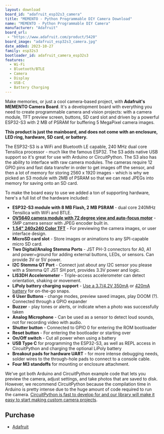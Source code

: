 ```yaml
---
layout: download
board_id: "adafruit_esp32s3_camera"
title: "MEMENTO - Python Programmable DIY Camera Download"
name: "MEMENTO - Python Programmable DIY Camera"
manufacturer: "Adafruit"
board_url:
 - "https://www.adafruit.com/product/5420"
board_image: "adafruit_esp32s3_camera.jpg"
date_added: 2023-10-27
family: esp32s3
bootloader_id: adafruit_camera_esp32s3
features:
  - Wi-Fi
  - Bluetooth/BTLE
  - Camera
  - Display
  - USB-C
  - Battery Charging
---
```


Make memories, or just a cool camera-based project, with **Adafruit's MEMENTO Camera Board**. It's a development board with everything you need to create programmable camera and vision projects: with a camera module, TFT preview screen, buttons, SD card slot and driven by a powerful ESP32-S3 with 2 MB of PSRAM for buffering 5 MegaPixel camera images.

**This product is just the mainboard, and does not come with an enclosure, LED ring, hardware, SD card, or battery.**

The ESP32-S3 is a WiFi and Bluetooth LE capable, 240 MHz dual core Tensilica processor - much like the famous ESP32. The S3 adds native USB support so it's great for use with Arduino or CircuitPython. The S3 also has the ability to interface with raw camera modules. The cameras require 12 GPIO pins and fast data transfer in order to get images off the sensor, and then a lot of memory for storing 2560 x 1920 images - which is why we picked an S3 module with 2MB of PSRAM so that we can read JPEGs into memory for saving onto an SD card.

To make the board easy to use we added a ton of supporting hardware, here's a full list of the hardware included:

- **ESP32-S3 module with 8 MB Flash, 2 MB PSRAM** - dual core 240MHz Tensilica with WiFi and BTLE.
- [**OV5640 camera module with 72 degree view and auto-focus motor**](https://www.adafruit.com/product/5840) - 5MP camera sensor with JPEG encoder built in.
- [**1.54" 240x240 Color TFT**](https://www.adafruit.com/product/4421) - For previewing the camera images, or user interface design.
- **MicroSD card slot** - Store images or animations to any SPI-capable micro SD card.
- **Two Digital/Analog Stemma Ports** - JST PH-3 connectors for A0, A1 and power+ground for adding external buttons, LEDs, or sensors. Can provide 3V or 5V power.
- **I2C Stemma QT Port** - Connect just about any I2C sensor you please with a Stemma QT JST SH port, provides 3.3V power and logic.
- **LIS3DH Accelerometer** - Triple-access accelerometer can detect orientation, shaking or movement.
- **LiPoly battery charging support** - [Use a 3.7/4.2V 350mA](https://www.adafruit.com/product/4237) or [420mA battery](https://www.adafruit.com/product/4236) for on-the-go snaps.
- **6 User Buttons** - change modes, preview saved images, play DOOM (?). Connected through a GPIO expander
- **Buzzer** - play tones or alerts, or indicate when a photo was successfully taken
- **Analog Microphone** - Can be used as a sensor to detect loud sounds, not for recording video with audio.
- **Shutter button** - Connected to GPIO 0 for entering the ROM bootloader
- **Reset button** - For entering the bootloader or starting over
- **On/Off switch** - Cut all power when using a battery
- **USB Type C** for programming the ESP32-S3, as well as REPL access in CircuitPython and charging the optional LiPoly battery
- **Breakout pads for hardware UART** - for more intense debugging needs, solder wires to the through-hole pads to connect to a console cable.
- **Four M3 standoffs** for mounting or enclosure attachment.

We've got both Arduino and CircuitPython example code that lets you preview the camera, adjust settings, and take photos that are saved to disk. However, we recommend CircuitPython because the compilation time in Arduino is pretty intense due to the huge amount of code required to run the camera. [CircuitPython is fast to develop for and our library will make it easy to start making custom camera projects](https://github.com/adafruit/Adafruit_CircuitPython_PyCamera).

## Purchase

* [Adafruit](https://www.adafruit.com/product/5420)

